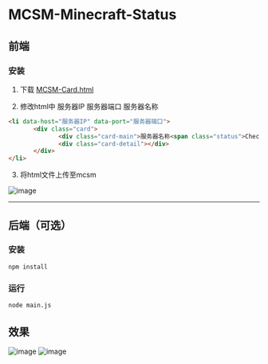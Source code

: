 # MCSM-Minecraft-Status 
## 前端
### 安装
1. 下载 [MCSM-Card.html](https://github.com/SIPC/MCSM-Minecraft-Status/blob/main/frontend/MCSM/MCSM-Card.html)

2. 修改html中 服务器IP 服务器端口 服务器名称
```html
<li data-host="服务器IP" data-port="服务器端口">
       <div class="card">
              <div class="card-main">服务器名称<span class="status">Checking...</span></div>
              <div class="card-detail"></div>
       </div>
</li>
```

3. 将html文件上传至mcsm

![image](https://github.com/SIPC/MCSM-Minecraft-Status/assets/92251518/e21f6677-beef-4c8d-a0cc-2fa5597c9743)

---

## 后端（可选）
### 安装
```
npm install
```
### 运行
```
node main.js
```

## 效果
![image](https://github.com/SIPC/MCSM-Minecraft-Status/assets/92251518/9ffadd57-9fa4-422d-99d2-3c756dc95cc3)
![image](https://github.com/SIPC/MCSM-Minecraft-Status/assets/92251518/3f59ebed-6385-405d-bc72-574a507439d6)

